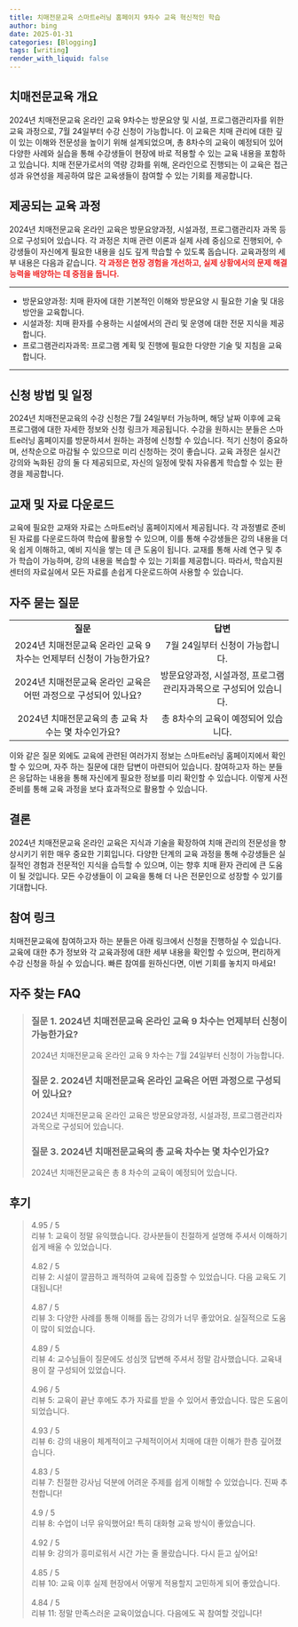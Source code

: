 ```yaml
---
title: 치매전문교육 스마트e러닝 홈페이지 9차수 교육 혁신적인 학습
author: bing
date: 2025-01-31
categories: [Blogging]
tags: [writing]
render_with_liquid: false
---
```



<h2 id='치매전문교육 개요'>치매전문교육 개요</h2>

<p>2024년 치매전문교육 온라인 교육 9차수는 방문요양 및 시설, 프로그램관리자를 위한 교육 과정으로, 7월 24일부터 수강 신청이 가능합니다. 이 교육은 치매 관리에 대한 깊이 있는 이해와 전문성을 높이기 위해 설계되었으며, 총 8차수의 교육이 예정되어 있어 다양한 사례와 실습을 통해 수강생들이 현장에 바로 적용할 수 있는 교육 내용을 포함하고 있습니다. 치매 전문가로서의 역량 강화를 위해, 온라인으로 진행되는 이 교육은 접근성과 유연성을 제공하여 많은 교육생들이 참여할 수 있는 기회를 제공합니다.</p>

<h2 id='제공되는 교육 과정'>제공되는 교육 과정</h2>

<p>2024년 치매전문교육 온라인 교육은 방문요양과정, 시설과정, 프로그램관리자 과목 등으로 구성되어 있습니다. 각 과정은 치매 관련 이론과 실제 사례 중심으로 진행되어, 수강생들이 자신에게 필요한 내용을 심도 깊게 학습할 수 있도록 돕습니다. 교육과정의 세부 내용은 다음과 같습니다. <b><span style="color: #ee2323;">각 과정은 현장 경험을 개선하고, 실제 상황에서의 문제 해결 능력을 배양하는 데 중점을 둡니다.</span></b></p>

<hr />

<ul>
    <li>방문요양과정: 치매 환자에 대한 기본적인 이해와 방문요양 시 필요한 기술 및 대응 방안을 교육합니다.</li>
    <li>시설과정: 치매 환자를 수용하는 시설에서의 관리 및 운영에 대한 전문 지식을 제공합니다.</li>
    <li>프로그램관리자과목: 프로그램 계획 및 진행에 필요한 다양한 기술 및 지침을 교육합니다.</li>
</ul>

<hr />

<h2 id='신청 방법 및 일정'>신청 방법 및 일정</h2>

<p>2024년 치매전문교육의 수강 신청은 7월 24일부터 가능하며, 해당 날짜 이후에 교육 프로그램에 대한 자세한 정보와 신청 링크가 제공됩니다. 수강을 원하시는 분들은 스마트e러닝 홈페이지를 방문하셔서 원하는 과정에 신청할 수 있습니다. 적기 신청이 중요하며, 선착순으로 마감될 수 있으므로 미리 신청하는 것이 좋습니다. 교육 과정은 실시간 강의와 녹화된 강의 둘 다 제공되므로, 자신의 일정에 맞춰 자유롭게 학습할 수 있는 환경을 제공합니다.</p>

<h2 id='교재 및 자료 다운로드'>교재 및 자료 다운로드</h2>

<p>교육에 필요한 교재와 자료는 스마트e러닝 홈페이지에서 제공됩니다. 각 과정별로 준비된 자료를 다운로드하여 학습에 활용할 수 있으며, 이를 통해 수강생들은 강의 내용을 더욱 쉽게 이해하고, 예비 지식을 쌓는 데 큰 도움이 됩니다. 교재를 통해 사례 연구 및 추가 학습이 가능하며, 강의 내용을 복습할 수 있는 기회를 제공합니다. 따라서, 학습지원센터의 자료실에서 모든 자료를 손쉽게 다운로드하여 사용할 수 있습니다.</p>

<h2 id='자주 묻는 질문'>자주 묻는 질문</h2>

<table>
    <tr>
        <td style="text-align: center; height: 17px;"><b>질문</b></td>
        <td style="text-align: center; height: 17px;"><b>답변</b></td>
    </tr>
    <tr>
        <td style="text-align: center; height: 17px;">2024년 치매전문교육 온라인 교육 9차수는 언제부터 신청이 가능한가요?</td>
        <td style="text-align: center; height: 17px;">7월 24일부터 신청이 가능합니다.</td>
    </tr>
    <tr>
        <td style="text-align: center; height: 17px;">2024년 치매전문교육 온라인 교육은 어떤 과정으로 구성되어 있나요?</td>
        <td style="text-align: center; height: 17px;">방문요양과정, 시설과정, 프로그램관리자과목으로 구성되어 있습니다.</td>
    </tr>
    <tr>
        <td style="text-align: center; height: 17px;">2024년 치매전문교육의 총 교육 차수는 몇 차수인가요?</td>
        <td style="text-align: center; height: 17px;">총 8차수의 교육이 예정되어 있습니다.</td>
    </tr>
</table>

<p>이와 같은 질문 외에도 교육에 관련된 여러가지 정보는 스마트e러닝 홈페이지에서 확인할 수 있으며, 자주 하는 질문에 대한 답변이 마련되어 있습니다. 참여하고자 하는 분들은 응답하는 내용을 통해 자신에게 필요한 정보를 미리 확인할 수 있습니다. 이렇게 사전 준비를 통해 교육 과정을 보다 효과적으로 활용할 수 있습니다.</p>

<h2 id='결론'>결론</h2>

<p>2024년 치매전문교육 온라인 교육은 지식과 기술을 확장하여 치매 관리의 전문성을 향상시키기 위한 매우 중요한 기회입니다. 다양한 단계의 교육 과정을 통해 수강생들은 실질적인 경험과 전문적인 지식을 습득할 수 있으며, 이는 향후 치매 환자 관리에 큰 도움이 될 것입니다. 모든 수강생들이 이 교육을 통해 더 나은 전문인으로 성장할 수 있기를 기대합니다.</p>

<h2 id='참여 링크'>참여 링크</h2>

<p>치매전문교육에 참여하고자 하는 분들은 아래 링크에서 신청을 진행하실 수 있습니다. 교육에 대한 추가 정보와 각 교육과정에 대한 세부 내용을 확인할 수 있으며, 편리하게 수강 신청을 하실 수 있습니다. 빠른 참여를 원하신다면, 이번 기회를 놓치지 마세요!</p>


<h2 id='자주_찾는_FAQ'>자주 찾는 FAQ</h2>
<div itemscope="" itemtype="https://schema.org/FAQPage"> 
<blockquote> 
<div itemscope="" itemprop="mainEntity" itemtype="https://schema.org/Question"> 
<h3 itemprop="name">질문 1. 2024년 치매전문교육 온라인 교육 9 차수는 언제부터 신청이 가능한가요?</h3> 
<div itemscope="" itemprop="acceptedAnswer" itemtype="https://schema.org/Answer"> 
<span itemprop="text"> 
<p>2024년 치매전문교육 온라인 교육 9 차수는 7월 24일부터 신청이 가능합니다.</p> 
</span> 
</div> 
</div> 
<div itemscope="" itemprop="mainEntity" itemtype="https://schema.org/Question"> 
<h3 itemprop="name">질문 2. 2024년 치매전문교육 온라인 교육은 어떤 과정으로 구성되어 있나요?</h3> 
<div itemscope="" itemprop="acceptedAnswer" itemtype="https://schema.org/Answer"> 
<span itemprop="text"> 
<p>2024년 치매전문교육 온라인 교육은 방문요양과정, 시설과정, 프로그램관리자과목으로 구성되어 있습니다.</p> 
</span> 
</div> 
</div> 
<div itemscope="" itemprop="mainEntity" itemtype="https://schema.org/Question"> 
<h3 itemprop="name">질문 3. 2024년 치매전문교육의 총 교육 차수는 몇 차수인가요?</h3> 
<div itemscope="" itemprop="acceptedAnswer" itemtype="https://schema.org/Answer"> 
<span itemprop="text"> 
<p>2024년 치매전문교육은 총 8 차수의 교육이 예정되어 있습니다.</p> 
</span> 
</div> 
</div> 
</blockquote> 
</div>
<h2 id='후기'>후기</h2>
<div itemscope itemtype="https://schema.org/Product">
  <blockquote>
  <div itemprop="review" itemscope itemtype="https://schema.org/Review">
      <div itemprop="reviewRating" itemscope itemtype="https://schema.org/Rating"> <span itemprop="ratingValue">4.95</span> / <span itemprop="bestRating">5</span> </div>
      <span itemprop="reviewBody">리뷰 1: 교육이 정말 유익했습니다. 강사분들이 친절하게 설명해 주셔서 이해하기 쉽게 배울 수 있었습니다.</span>
  </div>
  <br>
  <div itemprop="review" itemscope itemtype="https://schema.org/Review">
      <div itemprop="reviewRating" itemscope itemtype="https://schema.org/Rating"> <span itemprop="ratingValue">4.82</span> / <span itemprop="bestRating">5</span> </div>
      <span itemprop="reviewBody">리뷰 2: 시설이 깔끔하고 쾌적하여 교육에 집중할 수 있었습니다. 다음 교육도 기대됩니다!</span>
  </div>
  <br>
  <div itemprop="review" itemscope itemtype="https://schema.org/Review">
      <div itemprop="reviewRating" itemscope itemtype="https://schema.org/Rating"> <span itemprop="ratingValue">4.87</span> / <span itemprop="bestRating">5</span> </div>
      <span itemprop="reviewBody">리뷰 3: 다양한 사례를 통해 이해를 돕는 강의가 너무 좋았어요. 실질적으로 도움이 많이 되었습니다.</span>
  </div>
  <br>
  <div itemprop="review" itemscope itemtype="https://schema.org/Review">
      <div itemprop="reviewRating" itemscope itemtype="https://schema.org/Rating"> <span itemprop="ratingValue">4.89</span> / <span itemprop="bestRating">5</span> </div>
      <span itemprop="reviewBody">리뷰 4: 교수님들이 질문에도 성심껏 답변해 주셔서 정말 감사했습니다. 교육내용이 잘 구성되어 있었습니다.</span>
  </div>
  <br>
  <div itemprop="review" itemscope itemtype="https://schema.org/Review">
      <div itemprop="reviewRating" itemscope itemtype="https://schema.org/Rating"> <span itemprop="ratingValue">4.96</span> / <span itemprop="bestRating">5</span> </div>
      <span itemprop="reviewBody">리뷰 5: 교육이 끝난 후에도 추가 자료를 받을 수 있어서 좋았습니다. 많은 도움이 되었습니다.</span>
  </div>
  <br>
  <div itemprop="review" itemscope itemtype="https://schema.org/Review">
      <div itemprop="reviewRating" itemscope itemtype="https://schema.org/Rating"> <span itemprop="ratingValue">4.93</span> / <span itemprop="bestRating">5</span> </div>
      <span itemprop="reviewBody">리뷰 6: 강의 내용이 체계적이고 구체적이어서 치매에 대한 이해가 한층 깊어졌습니다.</span>
  </div>
  <br>
  <div itemprop="review" itemscope itemtype="https://schema.org/Review">
      <div itemprop="reviewRating" itemscope itemtype="https://schema.org/Rating"> <span itemprop="ratingValue">4.83</span> / <span itemprop="bestRating">5</span> </div>
      <span itemprop="reviewBody">리뷰 7: 친절한 강사님 덕분에 어려운 주제를 쉽게 이해할 수 있었습니다. 진짜 추천합니다!</span>
  </div>
  <br>
  <div itemprop="review" itemscope itemtype="https://schema.org/Review">
      <div itemprop="reviewRating" itemscope itemtype="https://schema.org/Rating"> <span itemprop="ratingValue">4.9</span> / <span itemprop="bestRating">5</span> </div>
      <span itemprop="reviewBody">리뷰 8: 수업이 너무 유익했어요! 특히 대화형 교육 방식이 좋았습니다.</span>
  </div>
  <br>
  <div itemprop="review" itemscope itemtype="https://schema.org/Review">
      <div itemprop="reviewRating" itemscope itemtype="https://schema.org/Rating"> <span itemprop="ratingValue">4.92</span> / <span itemprop="bestRating">5</span> </div>
      <span itemprop="reviewBody">리뷰 9: 강의가 흥미로워서 시간 가는 줄 몰랐습니다. 다시 듣고 싶어요!</span>
  </div>
  <br>
  <div itemprop="review" itemscope itemtype="https://schema.org/Review">
      <div itemprop="reviewRating" itemscope itemtype="https://schema.org/Rating"> <span itemprop="ratingValue">4.85</span> / <span itemprop="bestRating">5</span> </div>
      <span itemprop="reviewBody">리뷰 10: 교육 이후 실제 현장에서 어떻게 적용할지 고민하게 되어 좋았습니다.</span>
  </div>
  <br>
  <div itemprop="review" itemscope itemtype="https://schema.org/Review">
      <div itemprop="reviewRating" itemscope itemtype="https://schema.org/Rating"> <span itemprop="ratingValue">4.84</span> / <span itemprop="bestRating">5</span> </div>
      <span itemprop="reviewBody">리뷰 11: 정말 만족스러운 교육이었습니다. 다음에도 꼭 참여할 것입니다!</span>
  </div>
  </blockquote>
</div>
